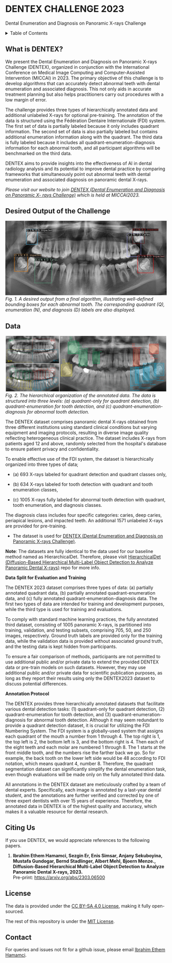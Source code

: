 # DENTEX CHALLENGE 2023 
Dental Enumeration and Diagnosis on Panoramic X-rays Challenge


<details><summary>Table of Contents</summary><p>
  
* [What is DENTEX?](#what-is-dentex)
* [Desired Output of the Challenge](#desired-output-of-the-challenge)
* [Data](#data)
* [Citing Us](#citing-us)
* [License](#license)
* [Contact](#contact)
  
</p></details><p></p>


## What is DENTEX?
We present the Dental Enumeration and Diagnosis on Panoramic X-rays Challenge (DENTEX), organized in conjunction with the International Conference on Medical Image Computing and Computer-Assisted Intervention (MICCAI) in 2023. The primary objective of this challenge is to develop algorithms that can accurately detect abnormal teeth with dental enumeration and associated diagnosis. This not only aids in accurate treatment planning but also helps practitioners carry out procedures with a low margin of error.

The challenge provides three types of hierarchically annotated data and additional unlabeled X-rays for optional pre-training. The annotation of the data is structured using the Fédération Dentaire Internationale (FDI) system. The first set of data is partially labeled because it only includes quadrant information. The second set of data is also partially labeled but contains additional enumeration information along with the quadrant. The third data is fully labeled because it includes all quadrant-enumeration-diagnosis information for each abnormal tooth, and all participant algorithms will be benchmarked on the third data. 

DENTEX aims to provide insights into the effectiveness of AI in dental radiology analysis and its potential to improve dental practice by comparing frameworks that simultaneously point out abnormal teeth with dental enumeration and associated diagnosis on panoramic dental X-rays.

*Please visit our website to join [DENTEX (Dental Enumeration and Diagnosis on Panoramic X- rays Challenge)](https://dentex.grand-challenge.org/) which is held at MICCAI2023.*

## Desired Output of the Challenge
![Fig. 1. A desired output from a final algorithm, illustrating well-defined bounding boxes for each abnormal tooth. The corresponding quadrant (Q), enumeration (N), and diagnosis (D) labels are also displayed.](figures/output.png)
*Fig. 1. A desired output from a final algorithm, illustrating well-defined bounding boxes for each abnormal tooth. The corresponding quadrant (Q), enumeration (N), and diagnosis (D) labels are also displayed.*


## Data
![Fig. 2. The hierarchical organization of the annotated data. The data is structured into three levels: (a) quadrant-only for quadrant detection, (b) quadrant-enumeration for tooth detection, and (c) quadrant-enumeration-diagnosis for abnormal tooth detection.](figures/data.png)
*Fig. 2. The hierarchical organization of the annotated data. The data is structured into three levels: (a) quadrant-only for quadrant detection, (b) quadrant-enumeration for tooth detection, and (c) quadrant-enumeration-diagnosis for abnormal tooth detection.*

The DENTEX dataset comprises panoramic dental X-rays obtained from three different institutions using standard clinical conditions but varying equipment and imaging protocols, resulting in diverse image quality reflecting heterogeneous clinical practice. The dataset includes X-rays from patients aged 12 and above, randomly selected from the hospital's database to ensure patient privacy and confidentiality.

To enable effective use of the FDI system, the dataset is hierarchically organized into three types of data;

*   (a) 693 X-rays labeled for quadrant detection and quadrant classes only,

*   (b) 634 X-rays labeled for tooth detection with quadrant and tooth enumeration classes,

*   (c) 1005 X-rays fully labeled for abnormal tooth detection with quadrant, tooth enumeration, and diagnosis classes.

The diagnosis class includes four specific categories: caries, deep caries, periapical lesions, and impacted teeth. An additional 1571 unlabeled X-rays are provided for pre-training. 

* The dataset is used for [DENTEX (Dental Enumeration and Diagnosis on Panoramic X-rays Challenge)](https://dentex.grand-challenge.org/). 

**Note**: The datasets are fully identical to the data used for our baseline method named as HierarchicalDet. Therefore, please visit [HierarchicalDet (Diffusion-Based Hierarchical Multi-Label Object Detection to Analyze Panoramic Dental X-rays)](https://github.com/ibrahimethemhamamci/HierarchicalDet) repo for more info.

**Data Split for Evaluation and Training**

The DENTEX 2023 dataset comprises three types of data: (a) partially annotated quadrant data, (b) partially annotated quadrant-enumeration data, and (c) fully annotated quadrant-enumeration-diagnosis data. The first two types of data are intended for training and development purposes, while the third type is used for training and evaluations.

To comply with standard machine learning practices, the fully annotated third dataset, consisting of 1005 panoramic X-rays, is partitioned into training, validation, and testing subsets, comprising 705, 50, and 250 images, respectively. Ground truth labels are provided only for the training data, while the validation data is provided without associated ground truth, and the testing data is kept hidden from participants.

To ensure a fair comparison of methods, participants are not permitted to use additional public and/or private data to extend the provided DENTEX data or pre-train models on such datasets. However, they may use additional public and/or private data for scientific publication purposes, as long as they report their results using only the DENTEX2023 dataset to discuss potential differences.

**Annotation Protocol**

The DENTEX provides three hierarchically annotated datasets that facilitate various dental detection tasks: (1) quadrant-only for quadrant detection, (2) quadrant-enumeration for tooth detection, and (3) quadrant-enumeration-diagnosis for abnormal tooth detection. Although it may seem redundant to provide a quadrant detection dataset, it is crucial for utilizing the FDI Numbering System. The FDI system is a globally-used system that assigns each quadrant of the mouth a number from 1 through 4. The top right is 1, the top left is 2, the bottom left is 3, and the bottom right is 4. Then each of the eight teeth and each molar are numbered 1 through 8. The 1 starts at the front middle tooth, and the numbers rise the farther back we go. So for example, the back tooth on the lower left side would be 48 according to FDI notation, which means quadrant 4, number 8. Therefore, the quadrant segmentation dataset can significantly simplify the dental enumeration task, even though evaluations will be made only on the fully annotated third data.

All annotations in the DENTEX dataset are meticulously crafted by a team of dental experts. Specifically, each image is annotated by a last-year dental student, and the annotations are further verified and corrected by one of three expert dentists with over 15 years of experience. Therefore, the annotated data in DENTEX is of the highest quality and accuracy, which makes it a valuable resource for dental research.

## Citing Us

If you use DENTEX, we would appreciate references to the following papers. 

1. **Ibrahim Ethem Hamamci, Sezgin Er, Enis Simsar, Anjany Sekuboyina, Mustafa Gundogar, Bernd Stadlinger, Albert Mehl, Bjoern Menze., Diffusion-Based Hierarchical Multi-Label Object Detection to Analyze Panoramic Dental X-rays, 2023.**<br  />Pre-print: https://arxiv.org/abs/2303.06500


## License
The data is provided under the [CC BY-SA 4.0 License](https://creativecommons.org/licenses/by-sa/4.0/), making it fully open-sourced.

The rest of this repository is under the [MIT License](https://choosealicense.com/licenses/mit/).


## Contact
For queries and issues not fit for a github issue, please email [Ibrahim Ethem Hamamci](mailto:ibrahim.hamamci@uzh.ch).

